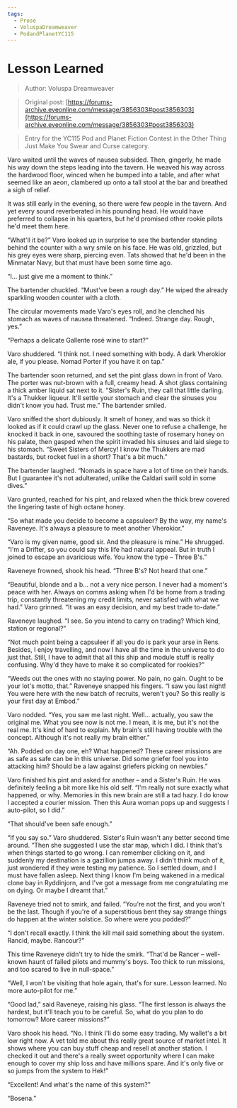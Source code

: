 ```yaml
---
tags:
  - Prose
  - VoluspaDreamweaver
  - PodandPlanetYC115
---
```


# Lesson Learned

> Author: Voluspa Dreamweaver

> Original post: [https://forums-archive.eveonline.com/message/3856303#post3856303](https://forums-archive.eveonline.com/message/3856303#post3856303)

> Entry for the YC115 Pod and Planet Fiction Contest in the Other Thing Just Make You Swear and Curse category.


Varo waited until the waves of nausea subsided. Then, gingerly, he made his way down the steps leading into the tavern. He weaved his way across the hardwood floor, winced when he bumped into a table, and after what seemed like an aeon, clambered up onto a tall stool at the bar and breathed a sigh of relief.

It was still early in the evening, so there were few people in the tavern. And yet every sound reverberated in his pounding head. He would have preferred to collapse in his quarters, but he'd promised other rookie pilots he'd meet them here.

“What'll it be?” Varo looked up in surprise to see the bartender standing behind the counter with a wry smile on his face. He was old, grizzled, but his grey eyes were sharp, piercing even. Tats showed that he'd been in the Minmatar Navy, but that must have been some time ago.

“I... just give me a moment to think.”

The bartender chuckled. “Must've been a rough day.” He wiped the already sparkling wooden counter with a cloth.

The circular movements made Varo's eyes roll, and he clenched his stomach as waves of nausea threatened. “Indeed. Strange day. Rough, yes.”

“Perhaps a delicate Gallente rosé wine to start?”

Varo shuddered. “I think not. I need something with body. A dark Vherokior ale, if you please. Nomad Porter if you have it on tap.”

The bartender soon returned, and set the pint glass down in front of Varo. The porter was nut-brown with a full, creamy head. A shot glass containing a thick amber liquid sat next to it. “Sister's Ruin, they call that little darling. It's a Thukker liqueur. It'll settle your stomach and clear the sinuses you didn't know you had. Trust me.” The bartender smiled.

Varo sniffed the short dubiously. It smelt of honey, and was so thick it looked as if it could crawl up the glass. Never one to refuse a challenge, he knocked it back in one, savoured the soothing taste of rosemary honey on his palate, then gasped when the spirit invaded his sinuses and laid siege to his stomach. “Sweet Sisters of Mercy! I know the Thukkers are mad bastards, but rocket fuel in a short? That's a bit much.”

The bartender laughed. “Nomads in space have a lot of time on their hands. But I guarantee it's not adulterated, unlike the Caldari swill sold in some dives.”

Varo grunted, reached for his pint, and relaxed when the thick brew covered the lingering taste of high octane honey.

“So what made you decide to become a capsuleer? By the way, my name's Raveneye. It's always a pleasure to meet another Vherokior.”

“Varo is my given name, good sir. And the pleasure is mine.” He shrugged. “I'm a Drifter, so you could say this life had natural appeal. But in truth I joined to escape an avaricious wife. You know the type – Three B's.”

Raveneye frowned, shook his head. “Three B's? Not heard that one.”

“Beautiful, blonde and a b... not a very nice person. I never had a moment's peace with her. Always on comms asking when I'd be home from a trading trip, constantly threatening my credit limits, never satisfied with what we had.” Varo grinned. “It was an easy decision, and my best trade to-date.”

Raveneye laughed. “I see. So you intend to carry on trading? Which kind, station or regional?”

“Not much point being a capsuleer if all you do is park your arse in Rens. Besides, I enjoy travelling, and now I have all the time in the universe to do just that. Still, I have to admit that all this ship and module stuff is really confusing. Why'd they have to make it so complicated for rookies?”

“Weeds out the ones with no staying power. No pain, no gain. Ought to be your lot's motto, that.” Raveneye snapped his fingers. “I saw you last night! You were here with the new batch of recruits, weren't you? So this really is your first day at Embod.”

Varo nodded. “Yes, you saw me last night. Well... actually, you saw the original me. What you see now is not me. I mean, it is me, but it's not the real me. It's kind of hard to explain. My brain's still having trouble with the concept. Although it's not really my brain either.”

“Ah. Podded on day one, eh? What happened? These career missions are as safe as safe can be in this universe. Did some griefer fool you into attacking him? Should be a law against griefers picking on newbies.”

Varo finished his pint and asked for another – and a Sister's Ruin. He was definitely feeling a bit more like his old self. “I'm really not sure exactly what happened, or why. Memories in this new brain are still a tad hazy. I do know I accepted a courier mission. Then this Aura woman pops up and suggests I auto-pilot, so I did.”

“That should've been safe enough.”

“If you say so.” Varo shuddered. Sister's Ruin wasn't any better second time around. “Then she suggested I use the star map, which I did. I think that's when things started to go wrong. I can remember clicking on it, and suddenly my destination is a gazillion jumps away. I didn't think much of it, just wondered if they were testing my patience. So I settled down, and I must have fallen asleep. Next thing I know I'm being wakened in a medical clone bay in Ryddinjorn, and I've got a message from me congratulating me on dying. Or maybe I dreamt that.”

Raveneye tried not to smirk, and failed. “You're not the first, and you won't be the last. Though if you're of a superstitious bent they say strange things do happen at the winter solstice. So where were you podded?”

“I don't recall exactly. I think the kill mail said something about the system. Rancid, maybe. Rancour?”

This time Raveneye didn't try to hide the smirk. “That'd be Rancer – well-known haunt of failed pilots and mummy's boys. Too thick to run missions, and too scared to live in null-space.”

“Well, I won't be visiting that hole again, that's for sure. Lesson learned. No more auto-pilot for me.”

“Good lad,” said Raveneye, raising his glass. “The first lesson is always the hardest, but it'll teach you to be careful. So, what do you plan to do tomorrow? More career missions?”

Varo shook his head. “No. I think I'll do some easy trading. My wallet's a bit low right now. A vet told me about this really great source of market intel. It shows where you can buy stuff cheap and resell at another station. I checked it out and there's a really sweet opportunity where I can make enough to cover my ship loss and have millions spare. And it's only five or so jumps from the system to Hek!”

“Excellent! And what's the name of this system?”

“Bosena.”